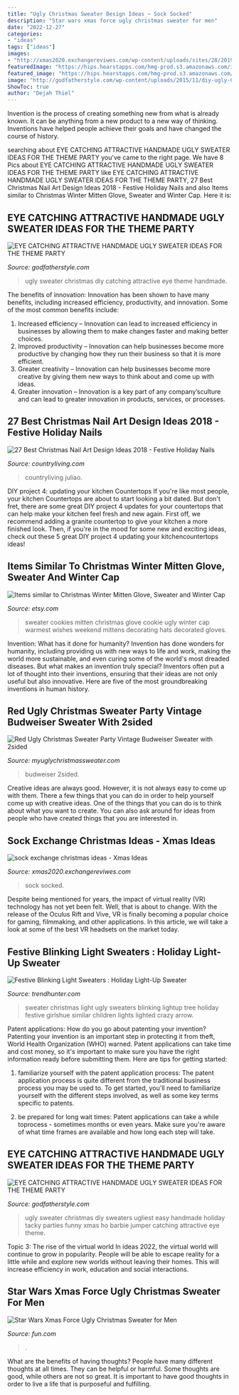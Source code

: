 ```yaml
---
title: "Ugly Christmas Sweater Design Ideas ~ Sock Socked"
description: "Star wars xmas force ugly christmas sweater for men"
date: "2022-12-27"
categories:
- "ideas"
tags: ["ideas"]
images:
- "http://xmas2020.exchangereviwes.com/wp-content/uploads/sites/28/2019/10/christmas-sock-exchange-patina-and-paint-1.jpg"
featuredImage: "https://hips.hearstapps.com/hmg-prod.s3.amazonaws.com/images/christmas-nail-art-twinkle-stars-1568226056.jpg?crop=0.668xw:1.00xh;0.122xw,0&amp;resize=480:*"
featured_image: "https://hips.hearstapps.com/hmg-prod.s3.amazonaws.com/images/christmas-nail-art-twinkle-stars-1568226056.jpg?crop=0.668xw:1.00xh;0.122xw,0&amp;resize=480:*"
image: "http://godfatherstyle.com/wp-content/uploads/2015/11/diy-ugly-Christmas-sweater-ideas-15.jpg"
ShowToc: true
author: "Dejah Thiel"
---
```



Invention is the process of creating something new from what is already known. It can be anything from a new product to a new way of thinking. Inventions have helped people achieve their goals and have changed the course of history.

	

		
searching about EYE CATCHING ATTRACTIVE HANDMADE UGLY SWEATER IDEAS FOR THE THEME PARTY you've came to the right page. We have 8 Pics about EYE CATCHING ATTRACTIVE HANDMADE UGLY SWEATER IDEAS FOR THE THEME PARTY like EYE CATCHING ATTRACTIVE HANDMADE UGLY SWEATER IDEAS FOR THE THEME PARTY, 27 Best Christmas Nail Art Design Ideas 2018 - Festive Holiday Nails and also Items similar to Christmas Winter Mitten Glove, Sweater and Winter Cap. Here it is:
		
    
## EYE CATCHING ATTRACTIVE HANDMADE UGLY SWEATER IDEAS FOR THE THEME PARTY

<img loading=lazy src="http://godfatherstyle.com/wp-content/uploads/2015/11/diy-ugly-Christmas-sweater-ideas-15.jpg" onerror="this.onerror=null;this.src='https://tse4.mm.bing.net/th?id=OIP.Ysd36zf_LBEMCztMkiUstgHaLH&amp;pid=15.1';" alt="EYE CATCHING ATTRACTIVE HANDMADE UGLY SWEATER IDEAS FOR THE THEME PARTY">

_Source: godfatherstyle.com_

>ugly sweater christmas diy catching attractive eye theme handmade. 

	

The benefits of innovation:
Innovation has been shown to have many benefits, including increased efficiency, productivity, and innovation. Some of the most common benefits include: 
1. Increased efficiency – Innovation can lead to increased efficiency in businesses by allowing them to make changes faster and making better choices. 
2. Improved productivity – Innovation can help businesses become more productive by changing how they run their business so that it is more efficient. 
3. Greater creativity – Innovation can help businesses become more creative by giving them new ways to think about and come up with ideas. 
4. Greater innovation – Innovation is a key part of any company’sculture and can lead to greater innovation in products, services, or processes.

    
## 27 Best Christmas Nail Art Design Ideas 2018 - Festive Holiday Nails

<img loading=lazy src="https://hips.hearstapps.com/hmg-prod.s3.amazonaws.com/images/christmas-nail-art-twinkle-stars-1568226056.jpg?crop=0.668xw:1.00xh;0.122xw,0&amp;resize=480:*" onerror="this.onerror=null;this.src='https://tse1.mm.bing.net/th?id=OIP.XwiHxtubr0YDJzA2GZUTrgHaLH&amp;pid=15.1';" alt="27 Best Christmas Nail Art Design Ideas 2018 - Festive Holiday Nails">

_Source: countryliving.com_

>countryliving juliao. 

	

DIY project 4: updating your kitchen Countertops
If you're like most people, your kitchen Countertops are about to start looking a bit dated. But don't fret, there are some great DIY project 4 updates for your countertops that can help make your kitchen feel fresh and new again. First off, we recommend adding a granite countertop to give your kitchen a more finished look. Then, if you're in the mood for some new and exciting ideas, check out these 5 great DIY project 4 updating your kitchencountertops ideas!

    
## Items Similar To Christmas Winter Mitten Glove, Sweater And Winter Cap

<img loading=lazy src="https://img0.etsystatic.com/000/0/5773909/il_570xN.190763144.jpg" onerror="this.onerror=null;this.src='https://tse3.mm.bing.net/th?id=OIP.-5DpbYniYArtCAtkTzl1qQHaFj&amp;pid=15.1';" alt="Items similar to Christmas Winter Mitten Glove, Sweater and Winter Cap">

_Source: etsy.com_

>sweater cookies mitten christmas glove cookie ugly winter cap warmest wishes weekend mittens decorating hats decorated gloves. 

	

Invention: What has it done for humanity?
Invention has done wonders for humanity, including providing us with new ways to life and work, making the world more sustainable, and even curing some of the world's most dreaded diseases. But what makes an invention truly special? Inventors often put a lot of thought into their inventions, ensuring that their ideas are not only useful but also innovative. Here are five of the most groundbreaking inventions in human history.

    
## Red Ugly Christmas Sweater Party Vintage Budweiser Sweater With 2sided

<img loading=lazy src="http://cdn.shopify.com/s/files/1/0070/8002/products/v5b_1200x1200.jpeg?v=1568672811" onerror="this.onerror=null;this.src='https://tse3.mm.bing.net/th?id=OIP.MptDSeO-knD-eCG0f9p5IwHaJ4&amp;pid=15.1';" alt="Red Ugly Christmas Sweater Party Vintage Budweiser Sweater with 2sided">

_Source: myuglychristmassweater.com_

>budweiser 2sided. 

	

Creative ideas are always good. However, it is not always easy to come up with them. There a few things that you can do in order to help yourself come up with creative ideas. One of the things that you can do is to think about what you want to create. You can also ask around for ideas from people who have created things that you are interested in.

    
## Sock Exchange Christmas Ideas - Xmas Ideas

<img loading=lazy src="http://xmas2020.exchangereviwes.com/wp-content/uploads/sites/28/2019/10/christmas-sock-exchange-patina-and-paint-1.jpg" onerror="this.onerror=null;this.src='https://tse3.mm.bing.net/th?id=OIP.ycs2ov-wajNFsEVLX7hpmwHaJ4&amp;pid=15.1';" alt="sock exchange christmas ideas - Xmas Ideas">

_Source: xmas2020.exchangereviwes.com_

>sock socked. 

	

Despite being mentioned for years, the impact of virtual reality (VR) technology has not yet been felt. Well, that is about to change. With the release of the Oculus Rift and Vive, VR is finally becoming a popular choice for gaming, filmmaking, and other applications. In this article, we will take a look at some of the best VR headsets on the market today.

    
## Festive Blinking Light Sweaters : Holiday Light-Up Sweater

<img loading=lazy src="http://cdn.trendhunterstatic.com/thumbs/holiday-lightup-sweater.jpeg" onerror="this.onerror=null;this.src='https://tse3.mm.bing.net/th?id=OIP.S2cHAWjYcjlN7XnOsfU5OAHaGW&amp;pid=15.1';" alt="Festive Blinking Light Sweaters : Holiday Light-Up Sweater">

_Source: trendhunter.com_

>sweater christmas light ugly sweaters blinking lightup tree holiday festive girlshue similar children lights lighted crazy arrow. 

	

Patent applications: How do you go about patenting your invention?
Patenting your invention is an important step in protecting it from theft, World Health Organization (WHO) warned. Patent applications can take time and cost money, so it's important to make sure you have the right information ready before submitting them. Here are tips for getting started:
1. familiarize yourself with the patent application process: The patent application process is quite different from the traditional business process you may be used to. To get started, you'll need to familiarize yourself with the different steps involved, as well as some key terms specific to patents.



2. be prepared for long wait times: Patent applications can take a while toprocess - sometimes months or even years. Make sure you're aware of what time frames are available and how long each step will take.



    
## EYE CATCHING ATTRACTIVE HANDMADE UGLY SWEATER IDEAS FOR THE THEME PARTY

<img loading=lazy src="http://godfatherstyle.com/wp-content/uploads/2015/11/diy-ugly-Christmas-sweater-ideas-20.jpg" onerror="this.onerror=null;this.src='https://tse2.mm.bing.net/th?id=OIP.U60OgFEJpRq6KoKM0gSQIwHaJ3&amp;pid=15.1';" alt="EYE CATCHING ATTRACTIVE HANDMADE UGLY SWEATER IDEAS FOR THE THEME PARTY">

_Source: godfatherstyle.com_

>ugly sweater christmas diy sweaters ugliest easy handmade holiday tacky parties funny xmas ho barbie jumper catching attractive eye theme. 

	

Topic 3: The rise of the virtual world
In ideas 2022, the virtual world will continue to grow in popularity. People will be able to escape reality for a little while and explore new worlds without leaving their homes. This will increase efficiency in work, education and social interactions.

    
## Star Wars Xmas Force Ugly Christmas Sweater For Men

<img loading=lazy src="https://images.fun.com/products/40463/2-1-77907/star-wars-xmas-force-mens-ugly-christmas-sweater.jpg" onerror="this.onerror=null;this.src='https://tse2.mm.bing.net/th?id=OIP.-lcqibe0GflLTi9aq8bUSAHaKl&amp;pid=15.1';" alt="Star Wars Xmas Force Ugly Christmas Sweater for Men">

_Source: fun.com_

>. 

	

What are the benefits of having thoughts?
People have many different thoughts at all times. They can be helpful or harmful. Some thoughts are good, while others are not so great. It is important to have good thoughts in order to live a life that is purposeful and fulfilling.

